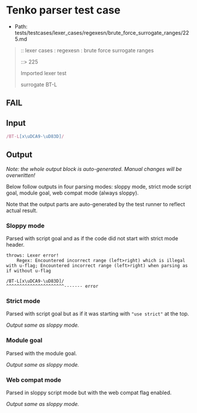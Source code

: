 # Tenko parser test case

- Path: tests/testcases/lexer_cases/regexesn/brute_force_surrogate_ranges/225.md

> :: lexer cases : regexesn : brute force surrogate ranges
>
> ::> 225
>
> Imported lexer test
>
> surrogate BT-L

## FAIL

## Input

`````js
/BT-L[x\uDCA9-\uD83D]/
`````

## Output

_Note: the whole output block is auto-generated. Manual changes will be overwritten!_

Below follow outputs in four parsing modes: sloppy mode, strict mode script goal, module goal, web compat mode (always sloppy).

Note that the output parts are auto-generated by the test runner to reflect actual result.

### Sloppy mode

Parsed with script goal and as if the code did not start with strict mode header.

`````
throws: Lexer error!
    Regex: Encountered incorrect range (left>right) which is illegal with u-flag; Encountered incorrect range (left>right) when parsing as if without u-flag

/BT-L[x\uDCA9-\uD83D]/
^^^^^^^^^^^^^^^^^^^^^^------- error
`````

### Strict mode

Parsed with script goal but as if it was starting with `"use strict"` at the top.

_Output same as sloppy mode._

### Module goal

Parsed with the module goal.

_Output same as sloppy mode._

### Web compat mode

Parsed in sloppy script mode but with the web compat flag enabled.

_Output same as sloppy mode._
